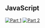 ## JavaScript
[![Part 1](https://img.shields.io/badge/Part%201-0.022ms-informational)](https://adventofcode.com/2021/)
[![Part 2](https://img.shields.io/badge/Part%202-0.006ms-informational)](https://adventofcode.com/2021/)